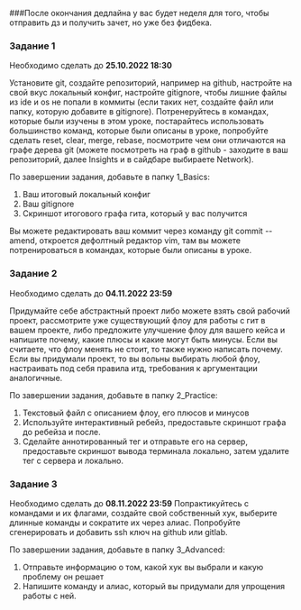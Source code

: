 ###После окончания дедлайна у вас будет неделя для того, чтобы отправить дз и получить зачет, но уже без фидбека.

### Задание 1
Необходимо сделать до **25.10.2022 18:30**

Установите git, создайте репозиторий, например на github, настройте на свой вкус
локальный конфиг, настройте gitignore, чтобы лишние файлы из ide и os не попали в
коммиты (если таких нет, создайте файл или папку, которую добавите в gitignore).
Потренеруйтесь в командах, которые были изучены в этом уроке, постарайтесь использовать
большинство команд, которые были описаны в уроке, попробуйте сделать reset, clear,
merge, rebase, посмотрите чем они отличаются на графе дерева git (можете посмотреть на
граф в github - заходите в ваш репозиторий, далее Insights и в сайдбаре выбираете
Network).

По завершении задания, добавьте в папку 1_Basics:
1. Ваш итоговый локальный конфиг
2. Ваш gitignore
3. Скриншот итогового графа гита, который у вас получится

Вы можете редактировать ваш коммит через команду git commit --amend, откроется дефолтный
редактор vim, там вы можете потренироваться в командах, которые были описаны в уроке.

### Задание 2
Необходимо сделать до **04.11.2022 23:59**

Придумайте себе абстрактный проект либо можете взять свой рабочий проект, рассмотрите
уже существующий флоу для работы с гит в вашем проекте, либо предложите улучшение
флоу для вашего кейса и напишите почему, какие плюсы и какие могут быть минусы. Если
вы считаете, что флоу менять не стоит, то также нужно написать почему. Если вы придумали
проект, то вы вольны выбирать любой флоу, настраивать под себя правила итд,
требования к аргументации аналогичные.

По завершении задания, добавьте в папку 2_Practice:
1. Текстовый файл с описанием флоу, его плюсов и минусов
2. Используйте интерактивный ребейз, предоставьте скриншот графа до ребейза и после.
3. Сделайте аннотированный тег и отправьте его на сервер, предоставьте скриншот вывода
   терминала локально, затем удалите тег с сервера и локально.

### Задание 3
Необходимо сделать до **08.11.2022 23:59**
Попрактикуйтесь с командами и их флагами, создайте свой собственный хук, выберите длинные команды и сократите их через
алиас. Попробуйте сгенерировать и добавить ssh ключ на github или gitlab.

По завершении задания, добавьте в папку 3_Advanced:
1. Отправьте информацию о том, какой хук вы выбрали и какую проблему он решает
2. Напишите команду и алиас, который вы придумали для упрощения работы с ней. 
